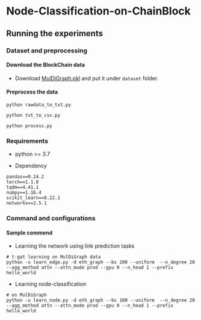 # Node-Classification-on-ChainBlock

## Running the experiments ##

### Dataset and preprocessing ###

#### Download the BlockChain data ####

- Download [MulDiGraph.pkl](http://xblock.pro/tx/) and put it under  `dataset` folder.

#### Preprocess the data ####

```{bash}
python rawdata_to_txt.py 
```

```{bash}
python txt_to_csv.py 
```

```{bash}
python process.py 
```

### Requirements

* python >= 3.7

* Dependency

```{bash}
pandas==0.24.2
torch==1.1.0
tqdm==4.41.1
numpy==1.16.4
scikit_learn==0.22.1
networkx==2.5.1
```

### Command and configurations

#### Sample commend

* Learning the network using link prediction tasks
```{bash}
# t-gat learning on MulDiGraph data
python -u learn_edge.py -d eth_graph --bs 200 --uniform  --n_degree 20 --agg_method attn --attn_mode prod --gpu 0 --n_head 1 --prefix hello_world
```

* Learning node-classification


```{bash}
# on MulDiGraph
python -u learn_node.py -d eth_graph --bs 100 --uniform  --n_degree 20 --agg_method attn --attn_mode prod --gpu 0 --n_head 1 --prefix hello_world
```


